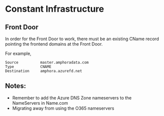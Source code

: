 # Constant Infrastructure

## Front Door

In order for the Front Door to work, there must be an existing CName record pointing the frontend domains at the Front Door.

For example,

```
Source 	        master.amphoradata.com
Type 	        CNAME
Destination 	amphora.azurefd.net
```

## Notes:

* Remember to add the Azure DNS Zone nameservers to the NameServers in Name.com
* Migrating away from using the O365 nameservers